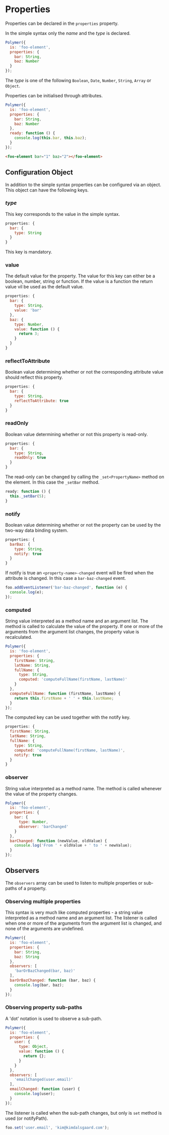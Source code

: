 # Properties

Properties can be declared in the `properties` property.

In the simple syntax only the _name_ and the _type_ is declared.

```js
Polymer({
  is: 'foo-element',
  properties: {
  	bar: String,
  	baz: Number
  }
});
```

The _type_ is one of the following
`Boolean`, `Date`, `Number`, `String`, `Array` or `Object`.

Properties can be initialised through attributes.

```js
Polymer({
  is: 'foo-element',
  properties: {
  	bar: String,
  	baz: Number
  },
  ready: function () {
  	console.log(this.bar, this.baz);
  }
});
```

```html
<foo-element bar="1" baz="2"></foo-element>
```

## Configuration Object

In addition to the simple syntax properties can be configured via an object.
This object can have the following keys.

### _type_

This key corresponds to the value in the simple syntax.

```js
properties: {
  bar: {
  	type: String
  }
}
```

This key is mandatory.

### value

The default value for the property. The value for this key can either be
a boolean, number, string or function.
If the value is a function the return value vil be used as the default value.

```js
properties: {
  bar: {
  	type: String,
  	value: 'bar'
  },
  baz: {
  	type: Number,
  	value: function () {
  	  return 3;
  	}
  }
}
```

### reflectToAttribute

Boolean value determining whether or not the corresponding attribute value
should reflect this property.

```js
properties: {
  bar: {
  	type: String,
  	reflectToAttribute: true
  }
}
```

### readOnly

Boolean value determining whether or not this property is read-only.

```js
properties: {
  bar: {
  	type: String,
  	readOnly: true
  }
}
```

The read-only can be changed by calling the `_set<PropertyName>` method
on the element. In this case the `_setBar` method.

```js
ready: function () {
  this._setBar(5);
}
```

### notify

Boolean value determining whether or not the property
 can be used by the two-way data binding system.

```js
properties: {
  barBaz: {
  	type: String,
  	notify: true
  }
}
```

If notify is true an `<property-name>-changed` event will be fired
when the attribute is changed. In this case a `bar-baz-changed` event.

```js
foo.addEventListener('bar-baz-changed', function (e) {
  console.log(e);
});
```

### computed

String value interpreted as a method name and an argument list. The method is called to calculate the value of the property. If one or more of the arguments from the argument list changes, the property value is recalculated.

```js
Polymer({
  is: 'foo-element',
  properties: {
  	firstName: String,
  	latName: String,
  	fullName: {
  	  type: String,
  	  computed: 'computeFullName(firstName, lastName)'
	}
  },
  computeFullName: function (firstName, lastName) {
  	return this.firstName + ' ' + this.lastName;
  }
});
```

The computed key can be used together with the notify key.

```js
properties: {
  firstName: String,
  latName: String,
  fullName: {
    type: String,
  	computed: 'computeFullName(firstName, lastName)',
  	notify: true
  }
}
```

### observer

String value interpreted as a method name. The method is called whenever the value of the property changes.

```js
Polymer({
  is: 'foo-element',
  properties: {
  	bar: {
  	  type: Number,
  	  observer: 'barChanged'
	}
  },
  barChanged: function (newValue, oldValue) {
  	console.log('From ' + oldValue + ' to ' + newValue);
  }
});
```


## Observers

The `observers` array can be used to listen to multiple properties or sub-paths of a property.

### Observing multiple properties

This syntax is very much like computed properties - a string value interpreted as a method name and an argument list. The listener is called when one or more of the arguments from the argument list is changed, and none of the arguments are undefined.

```js
Polymer({
  is: 'foo-element',
  properties: {
    bar: String,
    baz: String
  },
  observers: [
    'barOrBazChanged(bar, baz)'
  ],
  barOrBazChanged: function (bar, baz) {
    console.log(bar, baz);
  }
});
```

### Observing property sub-paths

A 'dot' notation is used to observe a sub-path.

```js
Polymer({
  is: 'foo-element',
  properties: {
    user: {
      type: Object,
      value: function () {
        return {};
      }
    }
  },
  observers: [
    'emailChanged(user.email)'
  ],
  emailChanged: function (user) {
    console.log(user);
  }
});
```

The listener is called when the sub-path changes, but only is `set` method is used (or notifyPath).

```js
foo.set('user.email', 'kim@kimdalsgaard.com');
```
